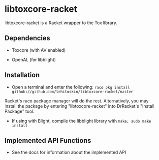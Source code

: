 libtoxcore-racket
=================

libtoxcore-racket is a Racket wrapper to the Tox library.

## Dependencies
* Toxcore (with AV enabled)

* OpenAL (for libblight)

## Installation
* Open a terminal and enter the following:
```raco pkg install github://github.com/lehitoskin/libtoxcore-racket/master```

Racket's raco package manager will do the rest. Alternatively, you may install
the package by entering "libtoxcore-racket" into DrRacket's "Install Package"
tool.

* If using with Blight, compile the libblight library with
```make; sudo make install```

## Implemented API Functions
* See the docs for information about the implemented API

